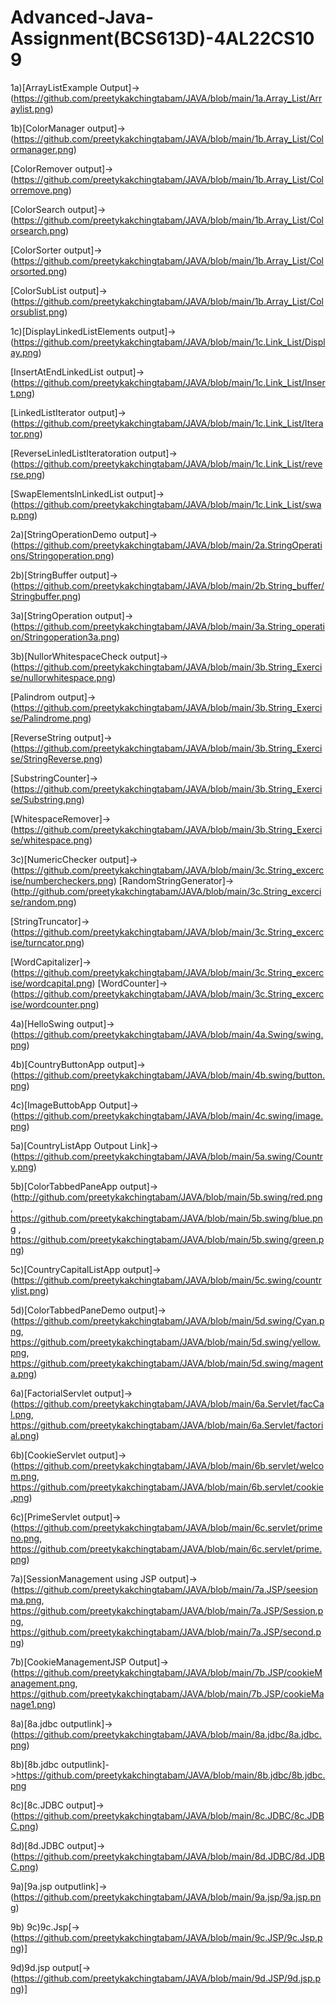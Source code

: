 # Advanced-Java-Assignment(BCS613D)-4AL22CS109
1a)[ArrayListExample Output]->(https://github.com/preetykakchingtabam/JAVA/blob/main/1a.Array_List/Arraylist.png)


1b)[ColorManager output]->(https://github.com/preetykakchingtabam/JAVA/blob/main/1b.Array_List/Colormanager.png)

[ColorRemover output]->(https://github.com/preetykakchingtabam/JAVA/blob/main/1b.Array_List/Colorremove.png)

[ColorSearch output]->(https://github.com/preetykakchingtabam/JAVA/blob/main/1b.Array_List/Colorsearch.png)

[ColorSorter output]->(https://github.com/preetykakchingtabam/JAVA/blob/main/1b.Array_List/Colorsorted.png)

[ColorSubList output]->(https://github.com/preetykakchingtabam/JAVA/blob/main/1b.Array_List/Colorsublist.png)

1c)[DisplayLinkedListElements output]->(https://github.com/preetykakchingtabam/JAVA/blob/main/1c.Link_List/Display.png)

[InsertAtEndLinkedList output]->(https://github.com/preetykakchingtabam/JAVA/blob/main/1c.Link_List/Insert.png)

[LinkedListIterator output]->(https://github.com/preetykakchingtabam/JAVA/blob/main/1c.Link_List/Iterator.png)

[ReverseLinledListIteratoration output]->(https://github.com/preetykakchingtabam/JAVA/blob/main/1c.Link_List/reverse.png)

[SwapElementslnLinkedList output]->(https://github.com/preetykakchingtabam/JAVA/blob/main/1c.Link_List/swap.png)


2a)[StringOperationDemo output]->(https://github.com/preetykakchingtabam/JAVA/blob/main/2a.StringOperations/Stringoperation.png)


2b)[StringBuffer output]->(https://github.com/preetykakchingtabam/JAVA/blob/main/2b.String_buffer/Stringbuffer.png)

3a)[StringOperation output]->(https://github.com/preetykakchingtabam/JAVA/blob/main/3a.String_operation/Stringoperation3a.png)

3b)[NullorWhitespaceCheck output]->(https://github.com/preetykakchingtabam/JAVA/blob/main/3b.String_Exercise/nullorwhitespace.png)

[Palindrom output]->(https://github.com/preetykakchingtabam/JAVA/blob/main/3b.String_Exercise/Palindrome.png)

[ReverseString output]->(https://github.com/preetykakchingtabam/JAVA/blob/main/3b.String_Exercise/StringReverse.png)

[SubstringCounter]->(https://github.com/preetykakchingtabam/JAVA/blob/main/3b.String_Exercise/Substring.png)

[WhitespaceRemover]->(https://github.com/preetykakchingtabam/JAVA/blob/main/3b.String_Exercise/whitespace.png)

3c)[NumericChecker output]->(https://github.com/preetykakchingtabam/JAVA/blob/main/3c.String_excercise/numbercheckers.png)
[RandomStringGenerator]->(http://github.com/preetykakchingtabam/JAVA/blob/main/3c.String_excercise/random.png) 

[StringTruncator]->(https://github.com/preetykakchingtabam/JAVA/blob/main/3c.String_excercise/turncator.png)

[WordCapitalizer]->(https://github.com/preetykakchingtabam/JAVA/blob/main/3c.String_excercise/wordcapital.png) 
[WordCounter]->(https://github.com/preetykakchingtabam/JAVA/blob/main/3c.String_excercise/wordcounter.png)


4a)[HelloSwing output]->(https://github.com/preetykakchingtabam/JAVA/blob/main/4a.Swing/swing.png)

4b)[CountryButtonApp output]->(https://github.com/preetykakchingtabam/JAVA/blob/main/4b.swing/button.png)

4c)[ImageButtobApp Output]->(https://github.com/preetykakchingtabam/JAVA/blob/main/4c.swing/image.png)

5a)[CountryListApp Outpout Link]->(https://github.com/preetykakchingtabam/JAVA/blob/main/5a.swing/Country.png)

5b)[ColorTabbedPaneApp output]->(http://github.com/preetykakchingtabam/JAVA/blob/main/5b.swing/red.png , https://github.com/preetykakchingtabam/JAVA/blob/main/5b.swing/blue.png , https://github.com/preetykakchingtabam/JAVA/blob/main/5b.swing/green.png)

5c)[CountryCapitalListApp output]->(https://github.com/preetykakchingtabam/JAVA/blob/main/5c.swing/countrylist.png)

5d)[ColorTabbedPaneDemo output]->(https://github.com/preetykakchingtabam/JAVA/blob/main/5d.swing/Cyan.png, https://github.com/preetykakchingtabam/JAVA/blob/main/5d.swing/yellow.png, https://github.com/preetykakchingtabam/JAVA/blob/main/5d.swing/magenta.png)

6a)[FactorialServlet output]->(https://github.com/preetykakchingtabam/JAVA/blob/main/6a.Servlet/facCal.png, https://github.com/preetykakchingtabam/JAVA/blob/main/6a.Servlet/factorial.png)

6b)[CookieServlet output]->(https://github.com/preetykakchingtabam/JAVA/blob/main/6b.servlet/welcom.png, https://github.com/preetykakchingtabam/JAVA/blob/main/6b.servlet/cookie.png)

6c)[PrimeServlet output]->(https://github.com/preetykakchingtabam/JAVA/blob/main/6c.servlet/primeno.png, https://github.com/preetykakchingtabam/JAVA/blob/main/6c.servlet/prime.png)


7a)[SessionManagement using JSP output]->(https://github.com/preetykakchingtabam/JAVA/blob/main/7a.JSP/seesionma.png, https://github.com/preetykakchingtabam/JAVA/blob/main/7a.JSP/Session.png, https://github.com/preetykakchingtabam/JAVA/blob/main/7a.JSP/second.png)

7b)[CookieManagementJSP Output]->(https://github.com/preetykakchingtabam/JAVA/blob/main/7b.JSP/cookieManagement.png, https://github.com/preetykakchingtabam/JAVA/blob/main/7b.JSP/cookieManage1.png)


8a)[8a.jdbc outputlink]->(https://github.com/preetykakchingtabam/JAVA/blob/main/8a.jdbc/8a.jdbc.png)

8b)[8b.jdbc outputlink]->https://github.com/preetykakchingtabam/JAVA/blob/main/8b.jdbc/8b.jdbc.png

8c)[8c.JDBC output]->(https://github.com/preetykakchingtabam/JAVA/blob/main/8c.JDBC/8c.JDBC.png)

8d)[8d.JDBC output]->(https://github.com/preetykakchingtabam/JAVA/blob/main/8d.JDBC/8d.JDBC.png)


9a)[9a.jsp outputlink]->(https://github.com/preetykakchingtabam/JAVA/blob/main/9a.jsp/9a.jsp.png)

9b)
9c)9c.Jsp[->(https://github.com/preetykakchingtabam/JAVA/blob/main/9c.JSP/9c.Jsp.png)]

9d)9d.jsp output[->(https://github.com/preetykakchingtabam/JAVA/blob/main/9d.JSP/9d.jsp.png)]

